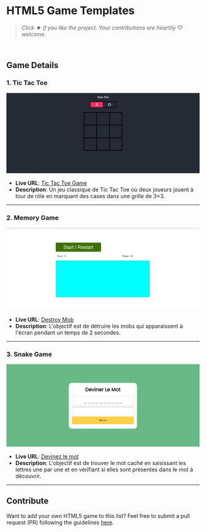 # HTML5 Game Templates

> *Click &#9733; if you like the project. Your contributions are heartily ♡ welcome.*

<br/>

## Game Details

### 1. Tic Tac Toe
![Tic Tac Toe Screenshot](img/TicTac.Toe.png)

- **Live URL**: [Tic Tac Toe Game](https://itachixa.github.io/TicTacTOE/)
- **Description**: Un jeu classique de Tic Tac Toe où deux joueurs jouent à tour de rôle en marquant des cases dans une grille de 3×3.

---

### 2. Memory Game
![Destroy Mob](img/Destroy_mob.png)

- **Live URL**: [Destroy Mob](https://itachixa.github.io/destroy_mob/)
- **Description**: L'objectif est de détruire les mobs qui apparaissent à l'écran pendant un temps de 2 secondes.

---

### 3. Snake Game
![Devinez le mot](img/Devinez%20le%20mots.png)

- **Live URL**: [Devinez le mot](https://itachixa.github.io/Deviner_le_mot/)
- **Description**: L'objectif est de trouver le mot caché en saisissant les lettres une par une et en vérifiant si elles sont présentes dans le mot à découvrir.

---

## Contribute

Want to add your own HTML5 game to this list? Feel free to submit a pull request (PR) following the guidelines [here](https://github.com/your-repo/contributing.md).

